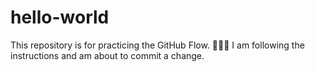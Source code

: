# hello-world
This repository is for practicing the GitHub Flow. 🍃🍃🍃
I am following the instructions and am about to commit a change.
